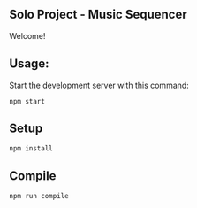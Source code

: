 Solo Project - Music Sequencer
----
Welcome!


Usage:
----
Start the development server with this command:
````
npm start
````


Setup
----
````
npm install
````

Compile
----
````
npm run compile
````